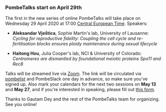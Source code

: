 ### PombeTalks start on April 29th
<!-- newsfeed_thumbnail: PombeTalks32px.png -->

The first in the new series of online PombeTalks will take place on Wednesday 29 April 2020 at 17:00 [Central European Time](https://greenwichmeantime.com/time-zone/europe/european-union/central-european-time/). Speakers:

- **Aleksandar Vjeṧtica**, Sophie Martin's lab, University of Lausanne: *Cycling for reproductive fidelity: Coupling the cell cycle and re-fertilisation blocks ensures ploidy maintenance during sexual lifecycle*

- **Haitong Hou**, Julia Cooper's lab, NCI & University of Colorado: *Centromeres are dismantled by foundational meiotic proteins Spo11 and Rec8*

Talks will be streamed live via [Zoom](https://zoom.us/). The link will be circulated via [pombelist](https://lists.cam.ac.uk/mailman/listinfo/ucam-pombelist) and PombeSlack one day in advance, so make sure you've signed up. Also mark your calendars for the next two sessions on **May 13** and **May 27**, and if you're interested in speaking, please fill out [this form](https://docs.google.com/forms/d/e/1FAIpQLSdjnkJfadUwM2eKIBJBQXeLt3aOfzrQEb3D8lvNym1g93DIRQ/viewform).

Thanks to Gautam Dey and the rest of the PombeTalks team for organizing. See you online!
